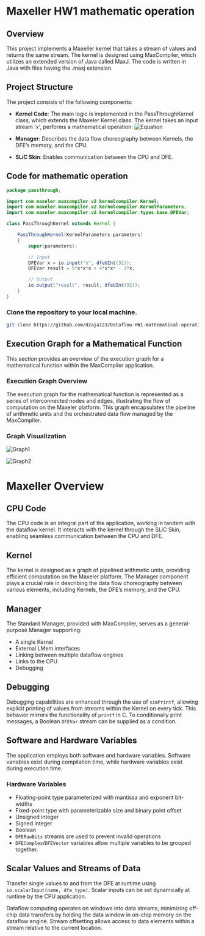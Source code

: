# Maxeller HW1 mathematic operation

## Overview
This project implements a Maxeller kernel that takes a stream of values and returns the same stream. 
The kernel is designed using MaxCompiler, which utilizes an extended version of Java called MaxJ. 
The code is written in Java with files having the .maxj extension.

## Project Structure
The project consists of the following components:

- **Kernel Code**: The main logic is implemented in the PassThroughKernel class, which extends the Maxeler Kernel class. The kernel takes an input stream 'x', performs a mathematical operation:
  ![Equation](https://latex.codecogs.com/png.latex?5x^3+4x^2-3x)

- **Manager**: Describes the data flow choreography between Kernels, the DFE’s memory, and the CPU.

- **SLiC Skin**: Enables communication between the CPU and DFE.

## Code for mathematic operation
```java
package passthrough;

import com.maxeler.maxcompiler.v2.kernelcompiler.Kernel;
import com.maxeler.maxcompiler.v2.kernelcompiler.KernelParameters;
import com.maxeler.maxcompiler.v2.kernelcompiler.types.base.DFEVar;

class PassThroughKernel extends Kernel {

    PassThroughKernel(KernelParameters parameters)
    {
        super(parameters);

        // Input
        DFEVar x = io.input("x", dfeUInt(32));
        DFEVar result = 5*x*x*x + 4*x*x* - 3*x;

        // Output
        io.output("result", result, dfeUInt(32));
    }
}
```

### Clone the repository to your local machine.
```bash
git clone https://github.com/dzaja123/Dataflow-HW1-mathematical-operation-Maxeler.git
```

## Execution Graph for a Mathematical Function
This section provides an overview of the execution graph for a mathematical function within the MaxCompiler application.

### Execution Graph Overview
The execution graph for the mathematical function is represented as a series of interconnected nodes and edges, illustrating the flow of computation on the Maxeler platform. 
This graph encapsulates the pipeline of arithmetic units and the orchestrated data flow managed by the MaxCompiler.

### Graph Visualization
![Graph1](Graphs/PassThrough-PassThroughKernel-original.png)

![Graph2](Graphs/PassThrough-PassThroughKernel-final-simulation.png)

# Maxeller Overview
## CPU Code
The CPU code is an integral part of the application, working in tandem with the dataflow kernel. 
It interacts with the kernel through the SLiC Skin, enabling seamless communication between the CPU and DFE.

## Kernel
The kernel is designed as a graph of pipelined arithmetic units, providing efficient computation on the Maxeler platform. 
The Manager component plays a crucial role in describing the data flow choreography between various elements, including Kernels, the DFE’s memory, and the CPU.

## Manager
The Standard Manager, provided with MaxCompiler, serves as a general-purpose Manager supporting:
- A single Kernel
- External LMem interfaces
- Linking between multiple dataflow engines
- Links to the CPU
- Debugging

## Debugging
Debugging capabilities are enhanced through the use of `simPrintf`, allowing explicit printing of values from streams within the Kernel on every tick. 
This behavior mirrors the functionality of `printf` in C. To conditionally print messages, a Boolean `DFEVar` stream can be supplied as a condition.

## Software and Hardware Variables
The application employs both software and hardware variables. Software variables exist during compilation time, while hardware variables exist during execution time.

### Hardware Variables
- Floating-point type parameterized with mantissa and exponent bit-widths
- Fixed-point type with parameterizable size and binary point offset
- Unsigned integer
- Signed integer
- Boolean
- `DFERawBits` streams are used to prevent invalid operations
- `DFEComplex`/`DFEVector` variables allow multiple variables to be grouped together.

## Scalar Values and Streams of Data
Transfer single values to and from the DFE at runtime using `io.scalarInput(name, dfe_type)`. Scalar inputs can be set dynamically at runtime by the CPU application.

Dataflow computing operates on windows into data streams, minimizing off-chip data transfers by holding the data window in on-chip memory on the dataflow engine. 
Stream offsetting allows access to data elements within a stream relative to the current location.
